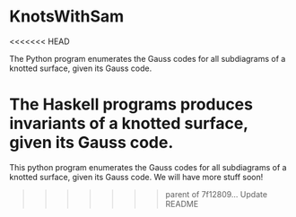# KnotsWithSam

<<<<<<< HEAD

The Python program enumerates the Gauss codes for all subdiagrams of a knotted surface, given its Gauss code.

The Haskell programs produces invariants of a knotted surface, given its Gauss code.
=======
This python program enumerates the Gauss codes for all subdiagrams of a knotted surface, given its Gauss code.
We will have more stuff soon!
>>>>>>> parent of 7f12809... Update README
